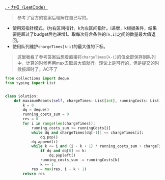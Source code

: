 [. - 力扣（LeetCode）](https://leetcode.cn/problems/maximum-number-of-robots-within-budget/)

> 参考了官方的答案后理解在自己写的。

- 使用双指针模式。i为右区间指针，k为左区间指针。i递增，k根据条件，结果要是超过了budget后也递增1。取每次符合条件的`[k,i]`之间的数量最大值返回。
- 使用队列维护`chargeTimes[k-i]`的最大值的下标。

> 这里我看了参考答案后想着直接将`chargeTimes[k-i]`的值全部保存到队列中，计算的时候再用max去取最大值就行。理论上是可行的，但是提交的时候报超时了。AC不了
```python
from collections import deque
from typing import List


class Solution:
	def maximumRobots(self, chargeTimes: List[int], runningCosts: List[int], budget: int) -> int:
		k = 0
		dq = deque()
		running_costs_sum = 0
		res = 0
		for i in range(len(chargeTimes)):
			running_costs_sum += runningCosts[i]
			while dq and chargeTimes[dq[-1]] <= chargeTimes[i]:
				dq.pop()
			dq.append(i)
			while k <= i and (i - k + 1) * running_costs_sum + chargeTimes[dq[0]] > budget:
				if dq and dq[0] == k:
					dq.popleft()
				running_costs_sum -= runningCosts[k]
				k += 1
			res = max(res, i - k + 1)
		return res
```